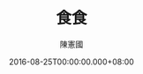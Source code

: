 ---
issue: 187
title: 食食
author: 陳憲國
date: 2016-08-25T00:00:00.000+08:00
topic: 生活
difficulty: 1
wikidata: Q98095559
wikidata_link: https://www.wikidata.org/wiki/Q98095559
---